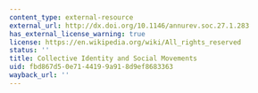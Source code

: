 ```yaml
---
content_type: external-resource
external_url: http://dx.doi.org/10.1146/annurev.soc.27.1.283
has_external_license_warning: true
license: https://en.wikipedia.org/wiki/All_rights_reserved
status: ''
title: Collective Identity and Social Movements
uid: fbd867d5-0e71-4419-9a91-8d9ef8683363
wayback_url: ''
---
```

